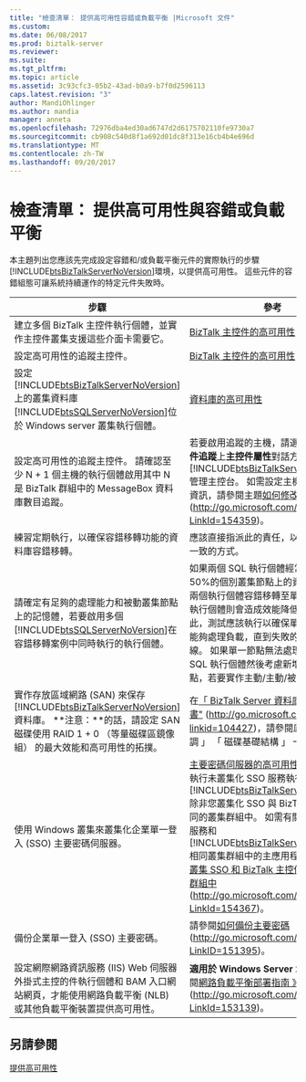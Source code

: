 ```yaml
---
title: "檢查清單： 提供高可用性容錯或負載平衡 |Microsoft 文件"
ms.custom: 
ms.date: 06/08/2017
ms.prod: biztalk-server
ms.reviewer: 
ms.suite: 
ms.tgt_pltfrm: 
ms.topic: article
ms.assetid: 3c93cfc3-05b2-43ad-b0a9-b7f0d2596113
caps.latest.revision: "3"
author: MandiOhlinger
ms.author: mandia
manager: anneta
ms.openlocfilehash: 72976dba4ed30ad6747d2d6175702110fe9730a7
ms.sourcegitcommit: cb908c540d8f1a692d01dc8f313e16cb4b4e696d
ms.translationtype: MT
ms.contentlocale: zh-TW
ms.lasthandoff: 09/20/2017
---
```

# <a name="checklist-providing-high-availability-with-fault-tolerance-or-load-balancing"></a>檢查清單： 提供高可用性與容錯或負載平衡
本主題列出您應該先完成設定容錯和/或負載平衡元件的實際執行的步驟[!INCLUDE[btsBizTalkServerNoVersion](../includes/btsbiztalkservernoversion-md.md)]環境，以提供高可用性。 這些元件的容錯組態可讓系統持續運作的特定元件失敗時。  
  
|步驟|參考|  
|-----------|---------------|  
|建立多個 BizTalk 主控件執行個體，並實作主控件叢集支援這些介面卡需要它。|[BizTalk 主控件的高可用性](../technical-guides/high-availability-for-biztalk-hosts.md)|  
|設定高可用性的追蹤主控件。|[BizTalk 主控件的高可用性](../technical-guides/high-availability-for-biztalk-hosts.md)|  
|設定[!INCLUDE[btsBizTalkServerNoVersion](../includes/btsbiztalkservernoversion-md.md)]上的叢集資料庫[!INCLUDE[btsSQLServerNoVersion](../includes/btssqlservernoversion-md.md)]位於 Windows server 叢集執行個體。|[資料庫的高可用性](../technical-guides/high-availability-for-databases.md)|  
|設定高可用性的追蹤主控件。 請確認至少 N + 1 個主機的執行個體啟用其中 N 是 BizTalk 群組中的 MessageBox 資料庫數目追蹤。|若要啟用追蹤的主機，請選取 **允許主控件追蹤**上**主控件屬性**對話方塊可從[!INCLUDE[btsBizTalkServerNoVersion](../includes/btsbiztalkservernoversion-md.md)]管理主控台。 如需設定主機內容的詳細資訊，請參閱主題[如何修改主機內容](http://go.microsoft.com/fwlink/?LinkId=154359)(http://go.microsoft.com/fwlink/?LinkId=154359)。|  
|練習定期執行，以確保容錯移轉功能的資料庫容錯移轉。|應該直接指派此的責任，以確保這會對以一致的方式。|  
|請確定有足夠的處理能力和被動叢集節點上的記憶體，若要啟用多個[!INCLUDE[btsSQLServerNoVersion](../includes/btssqlservernoversion-md.md)]在容錯移轉案例中同時執行的執行個體。|如果兩個 SQL 執行個體經常會使用超過 50%的個別叢集節點上的資源，然後當兩個執行個體容錯移轉至單一節點，每個執行個體則會造成效能降低的問題。 因此，測試應該執行以確保單一叢集節點都能夠處理負載，直到失敗的節點恢復上線。 如果單一節點無法處理負載的兩個 SQL 執行個體然後考慮新增其他叢集節點，若要實作主動/主動/被動叢集拓撲。|  
|實作存放區域網路 (SAN) 來保存[!INCLUDE[btsBizTalkServerNoVersion](../includes/btsbiztalkservernoversion-md.md)]資料庫。 **注意：**的話，請設定 SAN 磁碟使用 RAID 1 + 0 （等量磁碟區鏡像組） 的最大效能和高可用性的拓撲。|在[「 BizTalk Server 資料庫最佳化白皮書"](http://go.microsoft.com/fwlink/?linkid=104427) (http://go.microsoft.com/fwlink/?linkid=104427)，請參閱底下 「 效能微調 」 「 磁碟基礎結構 」 一節。|  
|使用 Windows 叢集來叢集化企業單一登入 (SSO) 主要密碼伺服器。|[主要密碼伺服器的高可用性](../technical-guides/high-availability-for-the-master-secret-server.md)**附註：**執行未叢集化 SSO 服務執行的電腦上[!INCLUDE[btsBizTalkServerNoVersion](../includes/btsbiztalkservernoversion-md.md)]除非您叢集化 SSO 與 BizTalk 主控件相同的叢集群組中。 如需有關叢集化 SSO 服務和[!INCLUDE[btsBizTalkServerNoVersion](../includes/btsbiztalkservernoversion-md.md)]相同叢集群組中的主應用程式請參閱[如何叢集 SSO 和 BizTalk 主控件相同的叢集群組中](http://go.microsoft.com/fwlink/?LinkId=154367)(http://go.microsoft.com/fwlink/?LinkId=154367)。|  
|備份企業單一登入 (SSO) 主要密碼。|請參閱[如何備份主要密碼](http://go.microsoft.com/fwlink/?LinkID=151395)(http://go.microsoft.com/fwlink/?LinkID=151395)。|  
|設定網際網路資訊服務 (IIS) Web 伺服器外掛式主控的件執行個體和 BAM 入口網站網頁，才能使用網路負載平衡 (NLB) 或其他負載平衡裝置提供高可用性。|**適用於 Windows Server 2008**： 請參閱[網路負載平衡部署指南 》](http://go.microsoft.com/fwlink/?LinkId=153139) (http://go.microsoft.com/fwlink/?LinkId=153139)。|  
  
## <a name="see-also"></a>另請參閱  
 [提供高可用性](../technical-guides/providing-high-availability.md)